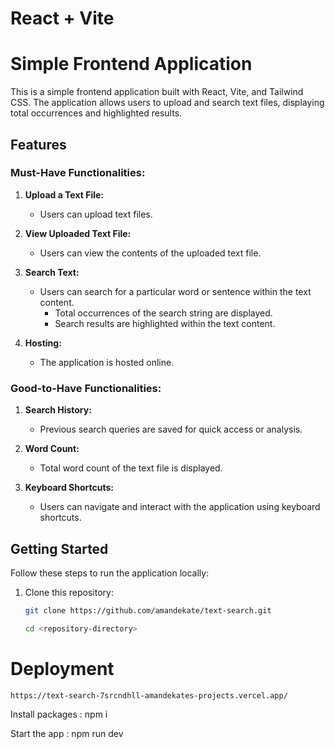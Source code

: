 # React + Vite

# Simple Frontend Application

This is a simple frontend application built with React, Vite, and Tailwind CSS. The application allows users to upload and search text files, displaying total occurrences and highlighted results.

## Features

### Must-Have Functionalities:

1. **Upload a Text File:**
   - Users can upload text files.
   
2. **View Uploaded Text File:**
   - Users can view the contents of the uploaded text file.
   
3. **Search Text:**
   - Users can search for a particular word or sentence within the text content.
     - Total occurrences of the search string are displayed.
     - Search results are highlighted within the text content.
   
4. **Hosting:**
   - The application is hosted online.

### Good-to-Have Functionalities:

1. **Search History:**
   - Previous search queries are saved for quick access or analysis.
   
2. **Word Count:**
   - Total word count of the text file is displayed.
   
3. **Keyboard Shortcuts:**
   - Users can navigate and interact with the application using keyboard shortcuts.

## Getting Started

Follow these steps to run the application locally:

1. Clone this repository:

   ```bash
   git clone https://github.com/amandekate/text-search.git

   cd <repository-directory>

# Deployment

    https://text-search-7srcndhll-amandekates-projects.vercel.app/


Install packages :
npm i

Start the app :
npm run dev